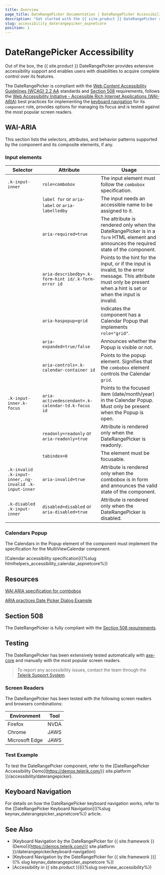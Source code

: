 ```yaml
---
title: Overview
page_title: DateRangePicker Documentation | DateRangePicker Accessibility
description: "Get started with the {{ site.product }} DateRangePicker and learn about its accessibility support for WAI-ARIA, Section 508, and WCAG 2.2."
slug: accessibility_daterangepicker_aspnetcore
position: 1
---
```


# DateRangePicker Accessibility

Out of the box, the {{ site.product }} DateRangePicker provides extensive accessibility support and enables users with disabilities to acquire complete control over its features.

The DateRangePicker is compliant with the [Web Content Accessibility Guidelines (WCAG) 2.2 AA](https://www.w3.org/TR/WCAG22/) standards and [Section 508](https://www.section508.gov/) requirements, follows the [Web Accessibility Initiative - Accessible Rich Internet Applications (WAI-ARIA)](https://www.w3.org/WAI/ARIA/apg/) best practices for implementing the [keyboard navigation](#keyboard-navigation) for its `component` role, provides options for managing its focus and is tested against the most popular screen readers.

## WAI-ARIA

This section lists the selectors, attributes, and behavior patterns supported by the component and its composite elements, if any.

### Input elements

| Selector | Attribute | Usage |
| -------- | --------- | ----- |
| `.k-input-inner` | `role=combobox` | The input element must follow the `combobox` specification. |
|  | `label for` or `aria-label` or `aria-labelledby` | The input needs an accessible name to be assigned to it. |
|  | `aria-required=true` | The attribute is rendered only when the DateRangePicker is in a `form` HTML element and announces the required state of the component. |
|  | `aria-describedby=.k-form-hint id/.k-form-error id` | Points to the hint for the input, or if the input is invalid, to the error message. This attribute must only be present when a hint is set or when the input is invalid. |
|  | `aria-haspopup=grid` | Indicates the component has a Calendar Popup that implements `role="grid"`. |
|  | `aria-expanded=true/false` | Announces whether the Popup is visible or not. |
|  | `aria-controls=.k-calendar-container id` | Points to the popup element. Signifies that the `combobox` element controls the Calendar `grid`. |
| `.k-input-inner.k-focus` | `aria-activedescendant=.k-calendar-td.k-focus id` | Points to the focused item (date/month/year) in the Calendar Popup. Must only be present when the Popup is open. |
|  | `readonly=readonly` or `aria-readonly=true` | Attribute is rendered only when the DateRangePicker is readonly. |
|  | `tabindex=0` | The element must be focusable. |
| `.k-invalid .k-input-inner,.ng-invalid .k-input-inner` | `aria-invalid=true` | Attribute is rendered only when the combobox is in form and announces the valid state of the component. |
| `.k-disabled .k-input-inner` | `disabled=disabled` or `aria-disabled=true` | Attribute is rendered only when the DateRangePicker is disabled. |

### Calendars Popup

The Calendars in the Popup element of the component must implement the specification for the MultiViewCalendar component.

[Calendar accessibility specification]({%slug htmlhelpers_accessibility_calendar_aspnetcore%})

## Resources

[WAI ARIA specification for combobox](https://www.w3.org/TR/wai-aria-1.2/#combobox)

[ARIA practices Date Picker Dialog Example](https://www.w3.org/WAI/ARIA/apg/example-index/dialog-modal/datepicker-dialog.html)

## Section 508

The DateRangePicker is fully compliant with the [Section 508 requirements](https://www.section508.gov/).

## Testing

The DateRangePicker has been extensively tested automatically with [axe-core](https://github.com/dequelabs/axe-core) and manually with the most popular screen readers.

> To report any accessibility issues, contact the team through the [Telerik Support System](https://www.telerik.com/account/support-center).

### Screen Readers

The DateRangePicker has been tested with the following screen readers and browsers combinations:

| Environment | Tool |
| ----------- | ---- |
| Firefox | NVDA |
| Chrome | JAWS |
| Microsoft Edge | JAWS |

### Test Example

To test the DateRangePicker component, refer to the [DateRangePicker Accessibility Demo](https://demos.telerik.com/{{ site.platform }}/accessibility/daterangepicker).

## Keyboard Navigation

For details on how the DateRangePicker keyboard navigation works, refer to the [DateRangePicker Keyboard Navigation]({%slug keynav_daterangepicker_aspnetcore%}) article.

## See Also

* [Keyboard Navigation by the DateRangePicker for {{ site.framework }} (Demo)](https://demos.telerik.com/{{ site.platform }}/daterangepicker/keyboard-navigation)
* [Keyboard Navigation by the DateRangePicker for {{ site.framework }}]({% slug keynav_daterangepicker_aspnetcore %})
* [Accessibility in {{ site.product }}]({%slug overview_accessibility%})